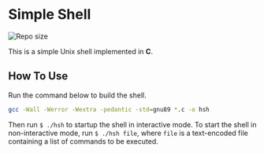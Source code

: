 # Simple Shell

![Repo size](https://img.shields.io/github/repo-size/Elmahdi1962/simple_shell)

This is a simple Unix shell implemented in __C__.

## How To Use

Run the command below to build the shell.

```bash
gcc -Wall -Werror -Wextra -pedantic -std=gnu89 *.c -o hsh
```

Then run `$ ./hsh` to startup the shell in interactive mode. To start the shell in non-interactive mode, run `$ ./hsh file`, where `file` is a text-encoded file containing a list of commands to be executed.
